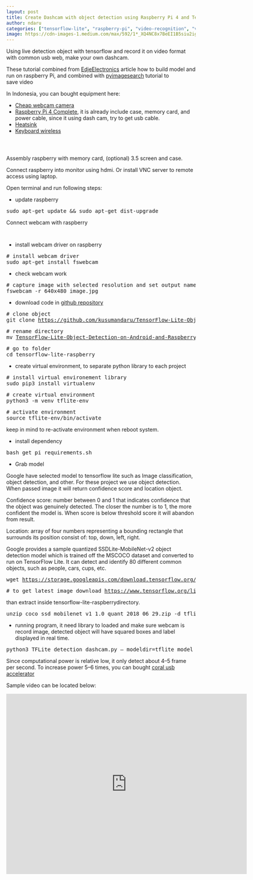 ```yaml
---
layout: post
title: Create Dashcam with object detection using Raspberry Pi 4 and Tensorflow Lite
author: ndaru
categories: ["tensorflow-lite", "raspberry-pi", "video-recognition", "video-recording"]
image: https://cdn-images-1.medium.com/max/592/1*_XQ4NC8x7BeEI1B5siu2ig@2x.jpeg
---
```

<p>Using live detection object with tensorflow and record it on video format with common usb web, make your own dashcam.</p><p>These tutorial combined from <a href="https://github.com/EdjeElectronics/TensorFlow-Lite-Object-Detection-on-Android-and-Raspberry-Pi/blob/master/Raspberry_Pi_Guide.md">EdjeElectronics</a> article how to build model and run on raspberry Pi, and combined with <a href="https://www.pyimagesearch.com/2016/02/22/writing-to-video-with-opencv/">pyimagesearch</a> tutorial to save video</p><p>In Indonesia, you can bought equipment here:</p><ul><li><a href="https://www.tokopedia.com/rajacell/kamera-usb-camera-8mp-untuk-raspberry-pi-3-model-b-kabel-tarik-retrack">Cheap webcam camera</a></li><li><a href="https://www.bukalapak.com/p/komputer/mini-pc/3dyw77y-jual-raspberry-pi-4-model-b-ram-8-gb-siap-pakai?product_sku=7399366470">Raspberry Pi 4 Complete</a>, it is already include case, memory card, and power cable, since it using dash cam, try to get usb cable.</li><li><a href="https://www.tokopedia.com/rajacell/3pcs-black-aluminium-heatsink-pendingin-heat-sink-raspberry-pi-4-b-3b">Heatsink</a></li><li><a href="https://www.tokopedia.com/rajacell/wireless-mini-keyboard-rii-mini-i8-2-4g-touchpad-remote-support-raspi-hitam">Keyboard wireless</a></li></ul><figure><img alt="" src="https://cdn-images-1.medium.com/max/592/1*_XQ4NC8x7BeEI1B5siu2ig@2x.jpeg" /></figure><figure><img alt="" src="https://cdn-images-1.medium.com/max/640/1*PaPulXEIrpI9n66ZLEtoGw@2x.jpeg" /></figure><figure><img alt="" src="https://cdn-images-1.medium.com/max/288/1*IMgklPSbLQSlqMvfcfXPaQ@2x.jpeg" /></figure><p>Assembly raspberry with memory card, (optional) 3.5 screen and case.</p><p>Connect raspberry into monitor using hdmi. Or install VNC server to remote access using laptop.</p><p>Open terminal and run following steps:</p><ul><li>update raspberry</li></ul><pre>sudo apt-get update &amp;&amp; sudo apt-get dist-upgrade</pre><p>Connect webcam with raspberry</p><figure><img alt="" src="https://cdn-images-1.medium.com/max/1024/1*WQd95dSUeP1OosNeK4zxfg@2x.jpeg" /></figure><figure><img alt="" src="https://cdn-images-1.medium.com/max/1024/1*AW4P9AHdCu_U68MOADth4Q@2x.jpeg" /></figure><ul><li>install webcam driver on raspberry</li></ul><pre># install webcam driver<br>sudo apt-get install fswebcam</pre><ul><li>check webcam work</li></ul><pre># capture image with selected resolution and set output name and format<br>fswebcam -r 640x480 image.jpg</pre><ul><li>download code in <a href="https://github.com/kusumandaru/TensorFlow-Lite-Object-Detection-on-Android-and-Raspberry-Pi">github repository</a></li></ul><pre># clone object<br>git clone <a href="https://github.com/kusumandaru/TensorFlow-Lite-Object-Detection-on-Android-and-Raspberry-Pi.git">https://github.com/kusumandaru/TensorFlow-Lite-Object-Detection-on-Android-and-Raspberry-Pi.git</a></pre><pre># rename directory<br>mv <a href="https://github.com/kusumandaru/TensorFlow-Lite-Object-Detection-on-Android-and-Raspberry-Pi.git">TensorFlow-Lite-Object-Detection-on-Android-and-Raspberry-Pi</a> tensorflow-lite-raspberry</pre><pre># go to folder<br>cd tensorflow-lite-raspberry</pre><ul><li>create virtual environment, to separate python library to each project</li></ul><pre># install virtual environement library<br>sudo pip3 install virtualenv</pre><pre># create virtual environment<br>python3 -m venv tflite-env</pre><pre># activate environment<br>source tflite-env/bin/activate</pre><p>keep in mind to re-activate environment when reboot system.</p><ul><li>install dependency</li></ul><pre>bash get_pi_requirements.sh</pre><ul><li>Grab model</li></ul><p>Google have selected model to tensorflow lite such as Image classification, object detection, and other. For these project we use object detection. When passed image it will return confidence score and location object.</p><p>Confidence score: number between 0 and 1 that indicates confidence that the object was genuinely detected. The closer the number is to 1, the more confident the model is. When score is below threshold score it will abandon from result.</p><p>Location: array of four numbers representing a bounding rectangle that surrounds its position consist of: top, down, left, right.</p><p>Google provides a sample quantized SSDLite-MobileNet-v2 object detection model which is trained off the MSCOCO dataset and converted to run on TensorFlow Lite. It can detect and identify 80 different common objects, such as people, cars, cups, etc.</p><pre>wget <a href="https://storage.googleapis.com/download.tensorflow.org/models/tflite/coco_ssd_mobilenet_v1_1.0_quant_2018_06_29.zip">https://storage.googleapis.com/download.tensorflow.org/models/tflite/coco_ssd_mobilenet_v1_1.0_quant_2018_06_29.zip</a></pre><pre># to get latest image download <a href="https://www.tensorflow.org/lite/models/object_detection/overview">https://www.tensorflow.org/lite/models/object_detection/overview</a></pre><p>than extract inside tensorflow-lite-raspberrydirectory.</p><pre>unzip coco_ssd_mobilenet_v1_1.0_quant_2018_06_29.zip -d tflite_model</pre><ul><li>running program, it need library to loaded and make sure webcam is record image, detected object will have squared boxes and label displayed in real time.</li></ul><pre>python3 TFLite_detection_dashcam.py — modeldir=tflite_model</pre><p>Since computational power is relative low, it only detect about 4–5 frame per second. To increase power 5–6 times, you can bought <a href="https://coral.ai/products/accelerator/">coral usb accelerator</a></p><p>Sample video can be located below:</p><iframe src="https://cdn.embedly.com/widgets/media.html?src=https%3A%2F%2Fwww.youtube.com%2Fembed%2F4XVpRhM-IeM%3Ffeature%3Doembed&amp;display_name=YouTube&amp;url=https%3A%2F%2Fwww.youtube.com%2Fwatch%3Fv%3D4XVpRhM-IeM&amp;image=https%3A%2F%2Fi.ytimg.com%2Fvi%2F4XVpRhM-IeM%2Fhqdefault.jpg&amp;key=a19fcc184b9711e1b4764040d3dc5c07&amp;type=text%2Fhtml&amp;schema=youtube" width="640" height="480" frameborder="0" scrolling="no"><a href="https://medium.com/media/0e85d37b8563c800f60a82eb4fb1079e/href">https://medium.com/media/0e85d37b8563c800f60a82eb4fb1079e/href</a></iframe><img src="https://medium.com/_/stat?event=post.clientViewed&referrerSource=full_rss&postId=cdec3e105e55" width="1" height="1">